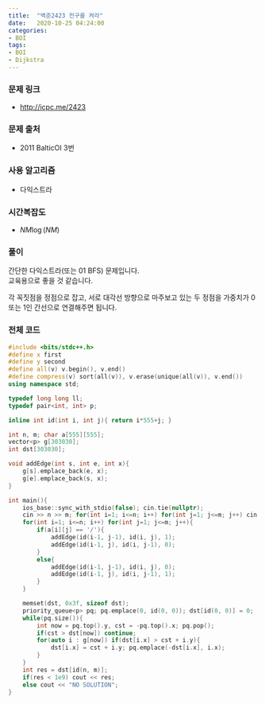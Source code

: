 ```yaml
---
title:  "백준2423 전구를 켜라"
date:   2020-10-25 04:24:00
categories:
- BOI
tags:
- BOI
- Dijkstra
---
```


### 문제 링크
* http://icpc.me/2423

### 문제 출처
* 2011 BalticOI 3번

### 사용 알고리즘
* 다익스트라

### 시간복잡도
* $NM \log (NM)$

### 풀이
간단한 다익스트라(또는 01 BFS) 문제입니다.<br>
교육용으로 좋을 것 같습니다.

각 꼭짓점을 정점으로 잡고, 서로 대각선 방향으로 마주보고 있는 두 정점을 가중치가 0 또는 1인 간선으로 연결해주면 됩니다.

### 전체 코드
```cpp
#include <bits/stdc++.h>
#define x first
#define y second
#define all(v) v.begin(), v.end()
#define compress(v) sort(all(v)), v.erase(unique(all(v)), v.end())
using namespace std;

typedef long long ll;
typedef pair<int, int> p;

inline int id(int i, int j){ return i*555+j; }

int n, m; char a[555][555];
vector<p> g[303030];
int dst[303030];

void addEdge(int s, int e, int x){
	g[s].emplace_back(e, x);
	g[e].emplace_back(s, x);
}

int main(){
	ios_base::sync_with_stdio(false); cin.tie(nullptr);
	cin >> n >> m; for(int i=1; i<=n; i++) for(int j=1; j<=m; j++) cin >> a[i][j];
	for(int i=1; i<=n; i++) for(int j=1; j<=m; j++){
		if(a[i][j] == '/'){
			addEdge(id(i-1, j-1), id(i, j), 1);
			addEdge(id(i-1, j), id(i, j-1), 0);
		}
		else{
			addEdge(id(i-1, j-1), id(i, j), 0);
			addEdge(id(i-1, j), id(i, j-1), 1);
		}
	}

	memset(dst, 0x3f, sizeof dst);
	priority_queue<p> pq; pq.emplace(0, id(0, 0)); dst[id(0, 0)] = 0;
	while(pq.size()){
		int now = pq.top().y, cst = -pq.top().x; pq.pop();
		if(cst > dst[now]) continue;
		for(auto i : g[now]) if(dst[i.x] > cst + i.y){
			dst[i.x] = cst + i.y; pq.emplace(-dst[i.x], i.x);
		}
	}
	int res = dst[id(n, m)];
	if(res < 1e9) cout << res;
	else cout << "NO SOLUTION";
}
```
